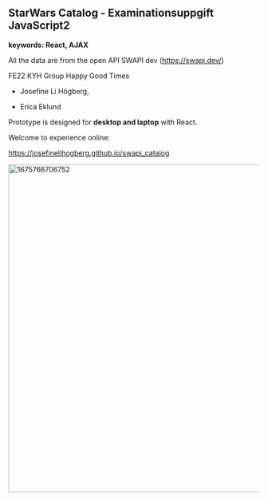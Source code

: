 ## StarWars Catalog - Examinationsuppgift JavaScript2
**keywords: React, AJAX**

All the data are from the open API SWAPI dev (https://swapi.dev/)

FE22 KYH Group Happy Good Times

* Josefine Li Högberg,

* Erica Eklund

Prototype is designed for **desktop and laptop** with React. 

Welcome to experience online:

https://josefinelihogberg.github.io/swapi_catalog

<img width="658" alt="1675766706752" src="https://user-images.githubusercontent.com/97985695/217223752-340fa63a-da50-4850-b4a5-bbf026b3c40b.png">


